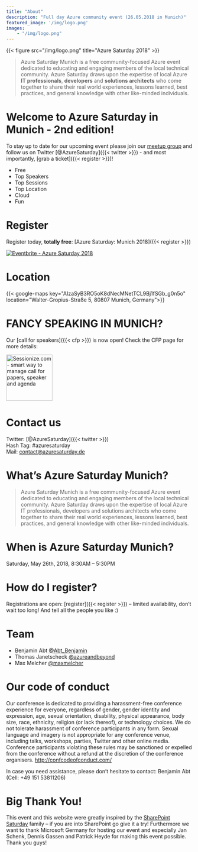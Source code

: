 ```yaml
---
title: "About"
description: "Full day Azure community event (26.05.2018 in Munich)"
featured_image: '/img/logo.png'
images: 
    - "/img/logo.png"
---
```

{{< figure src="/img/logo.png" title="Azure Saturday 2018" >}}

>Azure Saturday Munich is a free community-focused Azure event dedicated to educating and engaging members of the local technical community. Azure Saturday draws upon 
>the expertise of local Azure **IT professionals**, **developers** and **solutions architects** who come together to share their real world experiences, lessons learned, 
>best practices, and general knowledge with other like-minded individuals.

# Welcome to Azure Saturday in Munich - 2nd edition!
To stay up to date for our upcoming event​ ​please join our [meetup group](https://www.meetup.com/de-DE/Azure-Saturday/) and follow us on Twitter [@AzureSaturday]({{< twitter >}}) - and most importantly, [grab a ticket]({{< register >}})! 

- Free
- Top Speakers
- Top Sessions
- Top Location
- Cloud
- Fun

# Register

Register today, **totally free**: [Azure Saturday: Munich 2018]({{< register >}})

<a href="https://www.eventbrite.de/e/azure-saturday-2018-registration-42274723837?ref=ebtn" target="_blank"><img src="https://www.eventbrite.de/custombutton?eid=42274723837" alt="Eventbrite - Azure Saturday 2018" /></a>

# Location

{{< google-maps key="AIzaSyB3RO5oK8dNecMNetTCL9Bj1fSGb_g0n5o" location="Walter-Gropius-Straße 5, 80807 Munich, Germany">}} 

# FANCY SPEAKING IN MUNICH?
Our [call for speakers]({{< cfp >}}) is now open! Check the CFP page for more details:

<a href="https://sessionize.com/azure-saturday-2018"><img width="125" height="125" style="width: 125px !important;" src="https://sessionize.com/Assets/buttons/sessionize--button-125x125.png" alt="Sessionize.com - smart way to manage call for papers, speaker and agenda"></a>
​​
# Contact us
Twitter: [@AzureSaturday]({{< twitter >}})  
Hash Tag: #azuresaturday  
Mail: [contact@azuresaturday.de](mailto:contact@azuresaturday.de)

# What’s Azure Saturday Munich?

 > Azure Saturday Munich is a free community-focused Azure event dedicated to educating and engaging members of the local technical community. Azure Saturday draws upon
 > the expertise of local Azure IT professionals, developers and solutions architects who come together to share their real world experiences, lessons learned, best   
 > practices, and general knowledge with other like-minded individuals.

# When is Azure Saturday Munich?
Saturday, May 26th, 2018, 8:30AM – 5:3​0PM

# How do I register?
Registrations are open: [register​]({{< register >}}) – limited availability, don’t wait too long! And tell all the people you like :)

# Team

- Benjamin Abt [@Abt_Benjamin](https://twitter.com/abt_benjamin)
- Thomas Janetscheck  [@azureandbeyond](https://twitter.com/azureandbeyond)
- Max Melcher [@maxmelcher](https://twitter.com/maxmelcher)

# Our code of conduct
Our conference is dedicated to providing a harassment-free conference experience for everyone, regardless of gender, gender identity and expression, age, sexual orientation, disability, physical appearance, body size, race, ethnicity, religion (or lack thereof), or technology choices. We do not tolerate harassment of conference participants in any form. Sexual language and imagery is not appropriate for any conference venue, including talks, workshops, parties, Twitter and other online media. Conference participants violating these rules may be sanctioned or expelled from the conference without a refund at the discretion of the conference organisers. http://confcodeofconduct.com/

In case you need assistance, please don’t hesitate to contact: Benjamin Abt (Cell: +49 151 53811206)

# Big Thank You! 
This event and this website were greatly inspired by the [SharePoint Saturday](https://spsevents.org) family – if you are into SharePoint go give it a try! Furthermore we want to thank Microsoft Germany for hosting our event and especially Jan Schenk, Dennis Gassen and Patrick Heyde for making this event possible. Thank you guys!